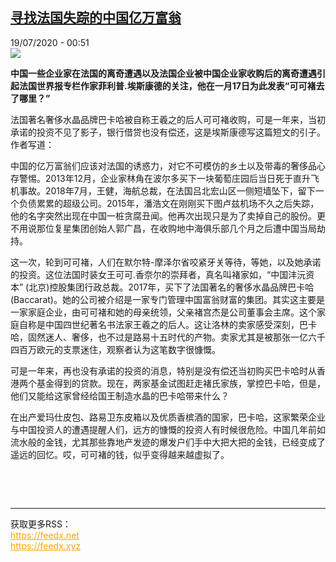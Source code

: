 <!--1595116629000-->
[寻找法国失踪的中国亿万富翁](http://www.rfi.fr//cn/%E4%B8%AD%E5%9B%BD/20200718-%E5%AF%BB%E6%89%BE%E6%B3%95%E5%9B%BD%E5%A4%B1%E8%B8%AA%E7%9A%84%E4%B8%AD%E5%9B%BD%E4%BA%BF%E4%B8%87%E5%AF%8C%E7%BF%81)
------

<div>19/07/2020 - 00:51</div><img src="https://s.rfi.fr/media/display/0569f1c8-c949-11ea-8d51-005056bff430/w:310/p:16x9/cover-r4x3w1000-5930ffc5ec6c9-la-situation-de-la-cristallerie-de-baccarat-est.jpg"><p><strong>中国一些企业家在法国的离奇遭遇以及法国企业被中国企业家收购后的离奇遭遇引起法国世界报专栏作家菲利普.埃斯康德的关注，他在一月17日为此发表“可可褚去了哪里？”</strong></p><div class="t-content__body u-clearfix"><div class="m-interstitial"></div><p>法国著名奢侈水晶品牌巴卡哈被自称王羲之的后人可可褚收购，可是一年来，当初承诺的投资不见了影子，银行借贷也没有偿还，这是埃斯康德写这篇短文的引子。作者写道：</p><p>中国的亿万富翁们应该对法国的诱惑力，对它不可模仿的乡土以及带毒的奢侈品心存警惕。2013年12月，企业家林角在波尔多买下一块葡萄庄园后当日死于直升飞机事故。2018年7月，王健，海航总裁，在法国吕北宏山区一侧短墙坠下，留下一个负债累累的超级公司。2015年，潘浩文在刚刚买下图卢兹机场不久之后失踪，他的名字突然出现在中国一桩贪腐丑闻。他再次出现只是为了卖掉自己的股份。更不用说那位复星集团创始人郭广昌，在收购地中海俱乐部几个月之后遭中国当局劫持。</p><p>这一次，轮到可可褚，人们在默尔特-摩泽尔省咬紧牙关等待，等她，以及她承诺的投资。这位法国时装女王可可.香奈尔的崇拜者，真名叫褚家如，“中国沣沅资本” (北京)控股集团行政总裁。2017年，买下了法国著名的奢侈水晶品牌巴卡哈(Baccarat)。她的公司被介绍是一家专门管理中国富翁财富的集团。其实这主要是一家家庭企业，由可可褚和她的母亲统领，父亲褚宫杰是公司董事会主席。这个家庭自称是中国四世纪著名书法家王羲之的后人。这让洛林的卖家感受深刻，巴卡哈，固然迷人、奢侈，也不过是路易十五时代的产物。卖家尤其是被那张一亿六千四百万欧元的支票迷住，观察者认为这笔数字很慷慨。</p><p>可是一年来，再也没有承诺的投资的消息，特别是没有偿还当初购买巴卡哈时从香港两个基金得到的贷款。现在，两家基金试图赶走褚氏家族，掌控巴卡哈，但是，他们又能给这家曾经给国王制造水晶的巴卡哈带来什么？</p><p>在出产爱玛仕皮包、路易卫东皮箱以及优质香槟酒的国家，巴卡哈，这家繁荣企业与中国投资人的遭遇提醒人们，远方的慷慨的投资人有时候很危险。中国几年前如流水般的金钱，尤其那些靠地产发迹的爆发户们手中大把大把的金钱，已经变成了遥远的回忆。哎，可可褚的钱，似乎变得越来越虚拟了。</p><p> </p><div class="o-self-promo o-self-promo--nl o-self-promo--hidden" data-selfpromo-newsletter></div><div class="o-self-promo o-self-promo--app o-self-promo--hidden" data-selfpromo-app></div></div><br><hr><div>获取更多RSS：<br><a href="https://feedx.net" style="color:orange" target="_blank">https://feedx.net</a> <br><a href="https://feedx.xyz" style="color:orange" target="_blank">https://feedx.xyz</a><br></div>
